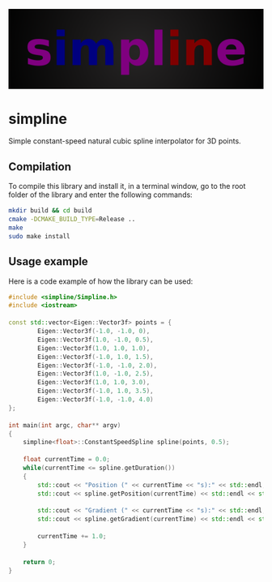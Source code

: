 ![](logo.png)

# simpline
Simple constant-speed natural cubic spline interpolator for 3D points.

## Compilation
To compile this library and install it, in a terminal window, go to the root folder of the library and enter the following commands:
```bash
mkdir build && cd build
cmake -DCMAKE_BUILD_TYPE=Release ..
make
sudo make install
```

## Usage example
Here is a code example of how the library can be used:
```c++
#include <simpline/Simpline.h>
#include <iostream>

const std::vector<Eigen::Vector3f> points = {
		Eigen::Vector3f(-1.0, -1.0, 0),
		Eigen::Vector3f(1.0, -1.0, 0.5),
		Eigen::Vector3f(1.0, 1.0, 1.0),
		Eigen::Vector3f(-1.0, 1.0, 1.5),
		Eigen::Vector3f(-1.0, -1.0, 2.0),
		Eigen::Vector3f(1.0, -1.0, 2.5),
		Eigen::Vector3f(1.0, 1.0, 3.0),
		Eigen::Vector3f(-1.0, 1.0, 3.5),
		Eigen::Vector3f(-1.0, -1.0, 4.0)
};

int main(int argc, char** argv)
{
	simpline<float>::ConstantSpeedSpline spline(points, 0.5);
	
	float currentTime = 0.0;
	while(currentTime <= spline.getDuration())
	{
		std::cout << "Position (" << currentTime << "s):" << std::endl;
		std::cout << spline.getPosition(currentTime) << std::endl << std::endl;
		
		std::cout << "Gradient (" << currentTime << "s):" << std::endl;
		std::cout << spline.getGradient(currentTime) << std::endl << std::endl;
		
		currentTime += 1.0;
	}

	return 0;
}
```
